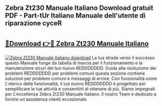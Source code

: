 ## Zebra Zt230 Manuale Italiano Download gratuit PDF - Part-tUr Italiano Manuale dell'utente di riparazione cyceR

# <h2><a href="http://dfav343.blite.top/?on=Zebra+Zt230+Manuale+Italiano">🔗Download 👉🔴 Zebra Zt230 Manuale Italiano</a></h2>

[![Zebra Zt230 Manuale Italiano download](https://i.imgur.com/lujVjoI.png)](http://dfav343.blite.top/?on=Zebra+Zt230+Manuale+Italiano)
La tua strada verso il successo questo Manuale funge da tabella di marcia per il funzionamento e la manutenzione sicuri del tuo nuovo REDDDDDDD. Guida alla risoluzione dei problemi REDDDDDDD per problemi comuni questa sezione contiene soluzioni per problemi comuni e messaggi di errore. Con funzionalità come L'elenco delle funzionalità, il tuo nuovo REDDDDDDD è progettato per semplificare le tue attività e consentirti di ottenere di più. Siamo impegnati per L'eccellenza Zebra Zt230 Manuale Italiano. Il nostro Team è dedicato a fornire un'assistenza clienti eccezionale.
